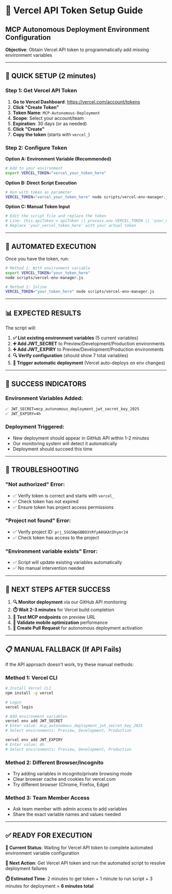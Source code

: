 # 🔧 Vercel API Token Setup Guide
## MCP Autonomous Deployment Environment Configuration

**Objective**: Obtain Vercel API token to programmatically add missing environment variables

---

## 🎯 **QUICK SETUP (2 minutes)**

### **Step 1: Get Vercel API Token**

1. **Go to Vercel Dashboard**: https://vercel.com/account/tokens
2. **Click "Create Token"**
3. **Token Name**: `MCP-Autonomous-Deployment`
4. **Scope**: Select your account/team
5. **Expiration**: 30 days (or as needed)
6. **Click "Create"**
7. **Copy the token** (starts with `vercel_`)

### **Step 2: Configure Token**

**Option A: Environment Variable (Recommended)**
```bash
# Add to your environment
export VERCEL_TOKEN="vercel_your_token_here"
```

**Option B: Direct Script Execution**
```bash
# Run with token as parameter
VERCEL_TOKEN="vercel_your_token_here" node scripts/vercel-env-manager.js
```

**Option C: Manual Token Input**
```bash
# Edit the script file and replace the token
# Line: this.apiToken = apiToken || process.env.VERCEL_TOKEN || 'your_vercel_token_here';
# Replace 'your_vercel_token_here' with your actual token
```

---

## 🚀 **AUTOMATED EXECUTION**

Once you have the token, run:

```bash
# Method 1: With environment variable
export VERCEL_TOKEN="your_token_here"
node scripts/vercel-env-manager.js

# Method 2: Inline
VERCEL_TOKEN="your_token_here" node scripts/vercel-env-manager.js
```

---

## 📊 **EXPECTED RESULTS**

The script will:

1. **✅ List existing environment variables** (5 current variables)
2. **➕ Add JWT_SECRET** to Preview/Development/Production environments
3. **➕ Add JWT_EXPIRY** to Preview/Development/Production environments  
4. **🔍 Verify configuration** (should show 7 total variables)
5. **🚀 Trigger automatic deployment** (Vercel auto-deploys on env changes)

---

## 🎯 **SUCCESS INDICATORS**

### **Environment Variables Added:**
```bash
✅ JWT_SECRET=mcp_autonomous_deployment_jwt_secret_key_2025
✅ JWT_EXPIRY=4h
```

### **Deployment Triggered:**
- New deployment should appear in GitHub API within 1-2 minutes
- Our monitoring system will detect it automatically
- Deployment should succeed this time

---

## 🔧 **TROUBLESHOOTING**

### **"Not authorized" Error:**
- ✅ Verify token is correct and starts with `vercel_`
- ✅ Check token has not expired
- ✅ Ensure token has project access permissions

### **"Project not found" Error:**
- ✅ Verify project ID: `prj_SSG5WpGBBO3tRfyA0GKAtDhymr24`
- ✅ Check token has access to the project

### **"Environment variable exists" Error:**
- ✅ Script will update existing variables automatically
- ✅ No manual intervention needed

---

## 🎉 **NEXT STEPS AFTER SUCCESS**

1. **🔍 Monitor deployment** via our GitHub API monitoring
2. **⏱️  Wait 2-3 minutes** for Vercel build completion
3. **🧪 Test MCP endpoints** on preview URL
4. **📱 Validate mobile optimization** performance
5. **🚀 Create Pull Request** for autonomous deployment activation

---

## 📋 **MANUAL FALLBACK (If API Fails)**

If the API approach doesn't work, try these manual methods:

### **Method 1: Vercel CLI**
```bash
# Install Vercel CLI
npm install -g vercel

# Login
vercel login

# Add environment variables
vercel env add JWT_SECRET
# Enter value: mcp_autonomous_deployment_jwt_secret_key_2025
# Select environments: Preview, Development, Production

vercel env add JWT_EXPIRY  
# Enter value: 4h
# Select environments: Preview, Development, Production
```

### **Method 2: Different Browser/Incognito**
- Try adding variables in incognito/private browsing mode
- Clear browser cache and cookies for vercel.com
- Try different browser (Chrome, Firefox, Edge)

### **Method 3: Team Member Access**
- Ask team member with admin access to add variables
- Share the exact variable names and values needed

---

## ✅ **READY FOR EXECUTION**

**🎯 Current Status**: Waiting for Vercel API token to complete automated environment variable configuration

**🚀 Next Action**: Get Vercel API token and run the automated script to resolve deployment failures

**⏱️  Estimated Time**: 2 minutes to get token + 1 minute to run script + 3 minutes for deployment = **6 minutes total**
